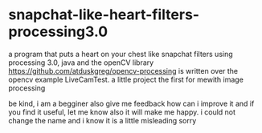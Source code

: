 # snapchat-like-heart-filters-processing3.0
a program that puts a heart on your chest like snapchat filters using processing 3.0, 
java and the openCV library https://github.com/atduskgreg/opencv-processing
is written over the opencv example LiveCamTest.
a little project the first for mewith image processing 

be kind, i am a begginer also give me feedback how can i improve it 
and if you find it useful, let me know also it will make me happy.
i could not change the name and i know it is a little misleading sorry
